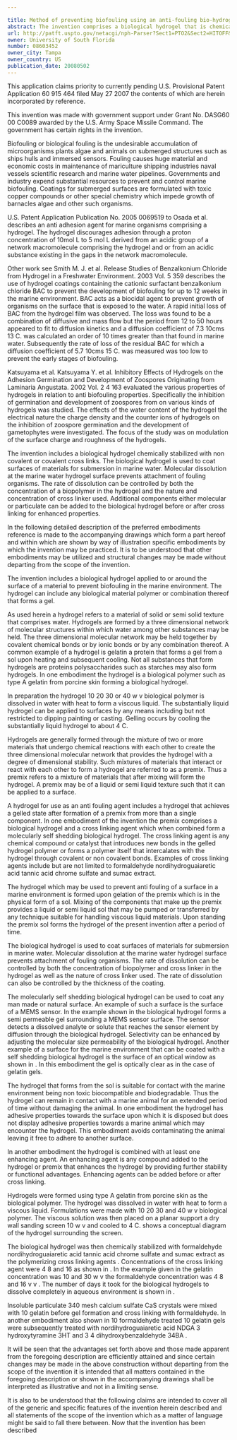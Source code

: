 ```yaml
---

title: Method of preventing biofouling using an anti-fouling bio-hydrogel composition
abstract: The invention comprises a biological hydrogel that is chemically stabilized with non-covalent or covalent cross-links. The biological hydrogel is used to coat surfaces of materials for submersion in marine water. Molecular dissolution at the marine water-hydrogel surface prevents attachment of fouling organisms. The rate of dissolution can be controlled by both the concentration of the biopolymer in the hydrogel and the nature and concentration of cross-linker used. Additional components, either molecular or particulate, can be added to the biological hydrogel before or after cross-linking for enhanced properties.
url: http://patft.uspto.gov/netacgi/nph-Parser?Sect1=PTO2&Sect2=HITOFF&p=1&u=%2Fnetahtml%2FPTO%2Fsearch-adv.htm&r=1&f=G&l=50&d=PALL&S1=08603452&OS=08603452&RS=08603452
owner: University of South Florida
number: 08603452
owner_city: Tampa
owner_country: US
publication_date: 20080502
---
```

This application claims priority to currently pending U.S. Provisional Patent Application 60 915 464 filed May 27 2007 the contents of which are herein incorporated by reference.

This invention was made with government support under Grant No. DASG60 00 C0089 awarded by the U.S. Army Space Missile Command. The government has certain rights in the invention.

Biofouling or biological fouling is the undesirable accumulation of microorganisms plants algae and animals on submerged structures such as ships hulls and immersed sensors. Fouling causes huge material and economic costs in maintenance of mariculture shipping industries naval vessels scientific research and marine water pipelines. Governments and industry expend substantial resources to prevent and control marine biofouling. Coatings for submerged surfaces are formulated with toxic copper compounds or other special chemistry which impede growth of barnacles algae and other such organisms.

U.S. Patent Application Publication No. 2005 0069519 to Osada et al. describes an anti adhesion agent for marine organisms comprising a hydrogel. The hydrogel discourages adhesion through a proton concentration of 10mol L to 5 mol L derived from an acidic group of a network macromolecule comprising the hydrogel and or from an acidic substance existing in the gaps in the network macromolecule.

Other work see Smith M. J. et al. Release Studies of Benzalkonium Chloride from Hydrogel in a Freshwater Environment. 2003 Vol. 5 359 describes the use of hydrogel coatings containing the cationic surfactant benzalkonium chloride BAC to prevent the development of biofouling for up to 12 weeks in the marine environment. BAC acts as a biocidal agent to prevent growth of organisms on the surface that is exposed to the water. A rapid initial loss of BAC from the hydrogel film was observed. The loss was found to be a combination of diffusive and mass flow but the period from 12 to 50 hours appeared to fit to diffusion kinetics and a diffusion coefficient of 7.3 10cms 13 C. was calculated an order of 10 times greater than that found in marine water. Subsequently the rate of loss of the residual BAC for which a diffusion coefficient of 5.7 10cms 15 C. was measured was too low to prevent the early stages of biofouling.

Katsuyama et al. Katsuyama Y. et al. Inhibitory Effects of Hydrogels on the Adhesion Germination and Development of Zoospores Originating from Laminaria Angustata. 2002 Vol. 2 4 163 evaluated the various properties of hydrogels in relation to anti biofouling properties. Specifically the inhibition of germination and development of zoospores from on various kinds of hydrogels was studied. The effects of the water content of the hydrogel the electrical nature the charge density and the counter ions of hydrogels on the inhibition of zoospore germination and the development of gametophytes were investigated. The focus of the study was on modulation of the surface charge and roughness of the hydrogels.

The invention includes a biological hydrogel chemically stabilized with non covalent or covalent cross links. The biological hydrogel is used to coat surfaces of materials for submersion in marine water. Molecular dissolution at the marine water hydrogel surface prevents attachment of fouling organisms. The rate of dissolution can be controlled by both the concentration of a biopolymer in the hydrogel and the nature and concentration of cross linker used. Additional components either molecular or particulate can be added to the biological hydrogel before or after cross linking for enhanced properties.

In the following detailed description of the preferred embodiments reference is made to the accompanying drawings which form a part hereof and within which are shown by way of illustration specific embodiments by which the invention may be practiced. It is to be understood that other embodiments may be utilized and structural changes may be made without departing from the scope of the invention.

The invention includes a biological hydrogel applied to or around the surface of a material to prevent biofouling in the marine environment. The hydrogel can include any biological material polymer or combination thereof that forms a gel.

As used herein a hydrogel refers to a material of solid or semi solid texture that comprises water. Hydrogels are formed by a three dimensional network of molecular structures within which water among other substances may be held. The three dimensional molecular network may be held together by covalent chemical bonds or by ionic bonds or by any combination thereof. A common example of a hydrogel is gelatin a protein that forms a gel from a sol upon heating and subsequent cooling. Not all substances that form hydrogels are proteins polysaccharides such as starches may also form hydrogels. In one embodiment the hydrogel is a biological polymer such as type A gelatin from porcine skin forming a biological hydrogel.

In preparation the hydrogel 10 20 30 or 40 w v biological polymer is dissolved in water with heat to form a viscous liquid. The substantially liquid hydrogel can be applied to surfaces by any means including but not restricted to dipping painting or casting. Gelling occurs by cooling the substantially liquid hydrogel to about 4 C.

Hydrogels are generally formed through the mixture of two or more materials that undergo chemical reactions with each other to create the three dimensional molecular network that provides the hydrogel with a degree of dimensional stability. Such mixtures of materials that interact or react with each other to form a hydrogel are referred to as a premix. Thus a premix refers to a mixture of materials that after mixing will form the hydrogel. A premix may be of a liquid or semi liquid texture such that it can be applied to a surface.

A hydrogel for use as an anti fouling agent includes a hydrogel that achieves a gelled state after formation of a premix from more than a single component. In one embodiment of the invention the premix comprises a biological hydrogel and a cross linking agent which when combined form a molecularly self shedding biological hydrogel. The cross linking agent is any chemical compound or catalyst that introduces new bonds in the gelled hydrogel polymer or forms a polymer itself that intercalates with the hydrogel through covalent or non covalent bonds. Examples of cross linking agents include but are not limited to formaldehyde nordihydroguaiaretic acid tannic acid chrome sulfate and sumac extract.

The hydrogel which may be used to prevent anti fouling of a surface in a marine environment is formed upon gelation of the premix which is in the physical form of a sol. Mixing of the components that make up the premix provides a liquid or semi liquid sol that may be pumped or transferred by any technique suitable for handling viscous liquid materials. Upon standing the premix sol forms the hydrogel of the present invention after a period of time.

The biological hydrogel is used to coat surfaces of materials for submersion in marine water. Molecular dissolution at the marine water hydrogel surface prevents attachment of fouling organisms. The rate of dissolution can be controlled by both the concentration of biopolymer and cross linker in the hydrogel as well as the nature of cross linker used. The rate of dissolution can also be controlled by the thickness of the coating.

The molecularly self shedding biological hydrogel can be used to coat any man made or natural surface. An example of such a surface is the surface of a MEMS sensor. In the example shown in the biological hydrogel forms a semi permeable gel surrounding a MEMS sensor surface. The sensor detects a dissolved analyte or solute that reaches the sensor element by diffusion through the biological hydrogel. Selectivity can be enhanced by adjusting the molecular size permeability of the biological hydrogel. Another example of a surface for the marine environment that can be coated with a self shedding biological hydrogel is the surface of an optical window as shown in . In this embodiment the gel is optically clear as in the case of gelatin gels.

The hydrogel that forms from the sol is suitable for contact with the marine environment being non toxic biocompatible and biodegradable. Thus the hydrogel can remain in contact with a marine animal for an extended period of time without damaging the animal. In one embodiment the hydrogel has adhesive properties towards the surface upon which it is disposed but does not display adhesive properties towards a marine animal which may encounter the hydrogel. This embodiment avoids contaminating the animal leaving it free to adhere to another surface.

In another embodiment the hydrogel is combined with at least one enhancing agent. An enhancing agent is any compound added to the hydrogel or premix that enhances the hydrogel by providing further stability or functional advantages. Enhancing agents can be added before or after cross linking.

Hydrogels were formed using type A gelatin from porcine skin as the biological polymer. The hydrogel was dissolved in water with heat to form a viscous liquid. Formulations were made with 10 20 30 and 40 w v biological polymer. The viscous solution was then placed on a planar support a dry wall sanding screen 10 w v and cooled to 4 C. shows a conceptual diagram of the hydrogel surrounding the screen.

The biological hydrogel was then chemically stabilized with formaldehyde nordihydroguaiaretic acid tannic acid chrome sulfate and sumac extract as the polymerizing cross linking agents . Concentrations of the cross linking agent were 4 8 and 16 as shown in . In the example given in the gelatin concentration was 10 and 30 w v the formaldehyde concentration was 4 8 and 16 v v . The number of days it took for the biological hydrogels to dissolve completely in aqueous environment is shown in .

Insoluble particulate 340 mesh calcium sulfate CaS crystals were mixed with 10 gelatin before gel formation and cross linking with formaldehyde. In another embodiment also shown in 10 formaldehyde treated 10 gelatin gels were subsequently treated with nordihydroguaiaretic acid NDGA 3 hydroxytyramine 3HT and 3 4 dihydroxybenzaldehyde 34BA .

It will be seen that the advantages set forth above and those made apparent from the foregoing description are efficiently attained and since certain changes may be made in the above construction without departing from the scope of the invention it is intended that all matters contained in the foregoing description or shown in the accompanying drawings shall be interpreted as illustrative and not in a limiting sense.

It is also to be understood that the following claims are intended to cover all of the generic and specific features of the invention herein described and all statements of the scope of the invention which as a matter of language might be said to fall there between. Now that the invention has been described 

